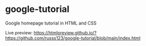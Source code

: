 # google-tutorial
 Google homepage tutorial in HTML and CSS

Live preview: https://htmlpreview.github.io/?https://github.com/russs123/google-tutorial/blob/main/index.html
